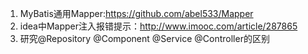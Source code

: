 1. MyBatis通用Mapper:https://github.com/abel533/Mapper
2. idea中Mapper注入报错提示：http://www.imooc.com/article/287865
3. 研究@Repository @Component @Service @Controller的区别